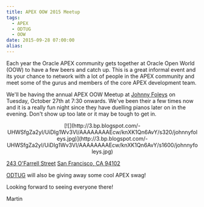 ```yaml
---
title: APEX OOW 2015 Meetup
tags:
  - APEX
  - ODTUG
  - OOW
date: 2015-09-28 07:00:00
alias:
---
```


Each year the Oracle APEX community gets together at Oracle Open World (OOW) to have a few beers and catch up. This is a great informal event and its your chance to network with a lot of people in the APEX community and meet some of the gurus and members of the core APEX development team.

We'll be having the annual APEX OOW Meetup at [Johnny Foleys](http://www.johnnyfoleys.com/) on Tuesday, October 27th at 7:30 onwards. We've been their a few times now and it is a really fun night since they have duelling pianos later on in the evening. Don't show up too late or it may be tough to get in.

<div class="separator" style="clear: both; text-align: center;">[![](http://3.bp.blogspot.com/-UHWSfgZa2yI/UiDIg1Wv3VI/AAAAAAAAEcw/knXK1Qn6AvY/s320/johnnyfoleys.jpg)](http://3.bp.blogspot.com/-UHWSfgZa2yI/UiDIg1Wv3VI/AAAAAAAAEcw/knXK1Qn6AvY/s1600/johnnyfoleys.jpg)</div>

[243 O'Farrell Street](http://goo.gl/zgbr9m)
[San Francisco, CA 94102](http://goo.gl/zgbr9m)

[ODTUG](http://odtug.com/) will also be giving away some cool APEX swag!

Looking forward to seeing everyone there!

Martin